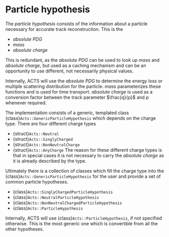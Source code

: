 # Particle hypothesis

The *particle hypothesis* consists of the information about a particle necessary for accurate track reconstruction. This is the
 - *absolute PDG*
 - *mass*
 - *absolute charge*

This is redundant, as the *absolute PDG* can be used to look up *mass* and *absolute charge*, but used as a caching mechanism and can be an opportunity to use different, not necessarily physical values.

Internally, ACTS will use the *absolute PDG* to determine the energy loss or multiple scattering distribution for the particle. *mass* parameterizes these functions and is used for time transport. *absolute charge* is used as a conversion factor between the track parameter $\frac{q}{p}$ and $p$ whenever required.

The implementation consists of a generic, templated class {class}`Acts::GenericParticleHypothesis` which depends on the charge type.
There are four different charge types
 - {struct}`Acts::Neutral`
 - {struct}`Acts::SinglyCharged`
 - {struct}`Acts::NonNeutralCharge`
 - {struct}`Acts::AnyCharge`
The reason for these different charge types is that in special cases it is not necessary to carry the *absolute charge* as it is already described by the type.

Ultimately there is a collection of classes which fill the charge type into the {class}`Acts::GenericParticleHypothesis` for the user and provide a set of common particle hypotheses.
 - {class}`Acts::SinglyChargedParticleHypothesis`
 - {class}`Acts::NeutralParticleHypothesis`
 - {class}`Acts::NonNeutralChargedParticleHypothesis`
 - {class}`Acts::ParticleHypothesis`

Internally, ACTS will use {class}`Acts::ParticleHypothesis`, if not specified otherwise. This is the most generic one which is convertible from all the other hypotheses.
